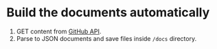# Build the documents automatically

1. GET content from [GitHub API](https://developer.github.com/v3/repos/contents/#get-contents).
2. Parse to JSON documents and save files inside `/docs` directory.
